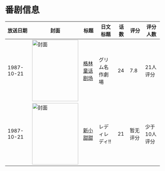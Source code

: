 # 番剧信息

|放送日期|封面|标题|日文标题|话数|评分|评分人数|
|---|---|---|---|---|---|---|
|1987-10-21|<img src="//lain.bgm.tv/pic/cover/c/c3/50/68738_WOm7w.jpg" alt="封面" style="width:150px;height:200px;object-fit:cover;">|[格林童话剧场](https://bangumi.tv/subject/68738)|グリム名作劇場|24|7.8|21人评分|
|1987-10-21|<img src="//lain.bgm.tv/pic/cover/c/4a/f2/77901_ZubaK.jpg" alt="封面" style="width:150px;height:200px;object-fit:cover;">|[新小甜甜](https://bangumi.tv/subject/77901)|レディレディ!!|21|暂无评分|少于10人评分|
